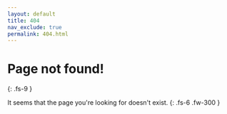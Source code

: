 ```yaml
---
layout: default
title: 404
nav_exclude: true
permalink: 404.html
---
```



# Page not found!
{: .fs-9 }

It seems that the page you're looking for doesn't exist.
{: .fs-6 .fw-300 }
